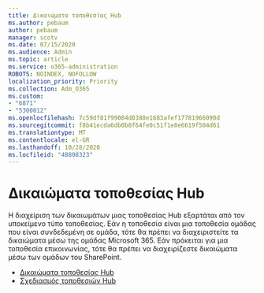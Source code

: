 ```yaml
---
title: Δικαιώματα τοποθεσίας Hub
ms.author: pebaum
author: pebaum
manager: scotv
ms.date: 07/15/2020
ms.audience: Admin
ms.topic: article
ms.service: o365-administration
ROBOTS: NOINDEX, NOFOLLOW
localization_priority: Priority
ms.collection: Adm_O365
ms.custom:
- "6871"
- "5300012"
ms.openlocfilehash: 7c59df81f99084d0388e1683afef17781966090d
ms.sourcegitcommit: f8b41ecda6db0b8f64fe0c51f1e8e6619f504d61
ms.translationtype: MT
ms.contentlocale: el-GR
ms.lasthandoff: 10/28/2020
ms.locfileid: "48808323"
---
```

# <a name="hub-site-permissions"></a>Δικαιώματα τοποθεσίας Hub

Η διαχείριση των δικαιωμάτων μιας τοποθεσίας Hub εξαρτάται από τον υποκείμενο τύπο τοποθεσίας. Εάν η τοποθεσία είναι μια τοποθεσία ομάδας που είναι συνδεδεμένη σε ομάδα, τότε θα πρέπει να διαχειριστείτε τα δικαιώματα μέσω της ομάδας Microsoft 365. Εάν πρόκειται για μια τοποθεσία επικοινωνίας, τότε θα πρέπει να διαχειρίζεστε δικαιώματα μέσω των ομάδων του SharePoint.

- [Δικαιώματα τοποθεσίας Hub](https://docs.microsoft.com/sharepoint/modern-experience-sharing-permissions#hub-site-permissions)  
- [Σχεδιασμός τοποθεσιών Hub](https://docs.microsoft.com/sharepoint/planning-hub-sites)

